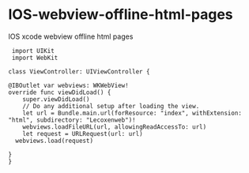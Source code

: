 # IOS-webview-offline-html-pages
IOS xcode webview offline html pages 

     import UIKit
     import WebKit

    class ViewController: UIViewController {

    @IBOutlet var webviews: WKWebView!
    override func viewDidLoad() {
        super.viewDidLoad()
        // Do any additional setup after loading the view.
        let url = Bundle.main.url(forResource: "index", withExtension: "html", subdirectory: "Lecoxenweb")!
        webviews.loadFileURL(url, allowingReadAccessTo: url)
        let request = URLRequest(url: url)
      webviews.load(request)
        
    }
    }


